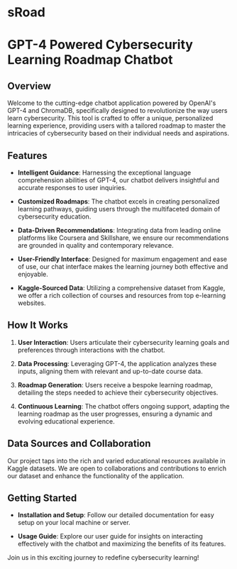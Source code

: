 # sRoad
# GPT-4 Powered Cybersecurity Learning Roadmap Chatbot

## Overview

Welcome to the cutting-edge chatbot application powered by OpenAI's GPT-4 and ChromaDB, specifically designed to revolutionize the way users learn cybersecurity. This tool is crafted to offer a unique, personalized learning experience, providing users with a tailored roadmap to master the intricacies of cybersecurity based on their individual needs and aspirations.

## Features

- **Intelligent Guidance**: Harnessing the exceptional language comprehension abilities of GPT-4, our chatbot delivers insightful and accurate responses to user inquiries.
  
- **Customized Roadmaps**: The chatbot excels in creating personalized learning pathways, guiding users through the multifaceted domain of cybersecurity education.
  
- **Data-Driven Recommendations**: Integrating data from leading online platforms like Coursera and Skillshare, we ensure our recommendations are grounded in quality and contemporary relevance.
  
- **User-Friendly Interface**: Designed for maximum engagement and ease of use, our chat interface makes the learning journey both effective and enjoyable.
  
- **Kaggle-Sourced Data**: Utilizing a comprehensive dataset from Kaggle, we offer a rich collection of courses and resources from top e-learning websites.

## How It Works

1. **User Interaction**: Users articulate their cybersecurity learning goals and preferences through interactions with the chatbot.
   
2. **Data Processing**: Leveraging GPT-4, the application analyzes these inputs, aligning them with relevant and up-to-date course data.
   
3. **Roadmap Generation**: Users receive a bespoke learning roadmap, detailing the steps needed to achieve their cybersecurity objectives.
   
4. **Continuous Learning**: The chatbot offers ongoing support, adapting the learning roadmap as the user progresses, ensuring a dynamic and evolving educational experience.

## Data Sources and Collaboration

Our project taps into the rich and varied educational resources available in Kaggle datasets. We are open to collaborations and contributions to enrich our dataset and enhance the functionality of the application.

## Getting Started

- **Installation and Setup**: Follow our detailed documentation for easy setup on your local machine or server.
  
- **Usage Guide**: Explore our user guide for insights on interacting effectively with the chatbot and maximizing the benefits of its features.

Join us in this exciting journey to redefine cybersecurity learning!
